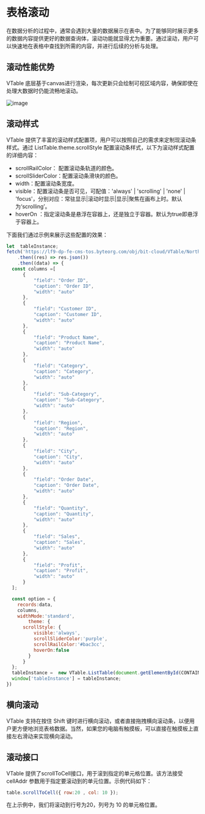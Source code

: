 # 表格滚动

在数据分析的过程中，通常会遇到大量的数据展示在表中。为了能够同时展示更多的数据内容提供更好的数据查询体，滚动功能就显得尤为重要。通过滚动，用户可以快速地在表格中查找到所需的内容，并进行后续的分析与处理。

## 滚动性能优势

VTable 底层基于canvas进行渲染，每次更新只会绘制可视区域内容，确保即使在处理大数据时仍能流畅地滚动。

![image](https://lf9-dp-fe-cms-tos.byteorg.com/obj/bit-cloud/a2c7623458257d1562627090d.gif)

## 滚动样式

VTable 提供了丰富的滚动样式配置项，用户可以按照自己的需求来定制现滚动条样式。通过 ListTable.theme.scrollStyle 配置滚动条样式，以下为滚动样式配置的详细内容：

*   scrollRailColor： 配置滚动条轨道的颜色。
*   scrollSliderColor：配置滚动条滑块的颜色。
*   width：配置滚动条宽度。
*   visible：配置滚动条是否可见，可配值：'always' | 'scrolling' | 'none' | 'focus'，分别对应：常驻显示|滚动时显示|显示|聚焦在画布上时。默认为‘scrolling’。
*   hoverOn ：指定滚动条是悬浮在容器上，还是独立于容器。默认为true即悬浮于容器上。

下面我们通过示例来展示这些配置的效果：

```javascript livedemo   template=vtable
let  tableInstance;
fetch('https://lf9-dp-fe-cms-tos.byteorg.com/obj/bit-cloud/VTable/North_American_Superstore_data.json')
    .then((res) => res.json())
    .then((data) => {
  const columns =[
      {
          "field": "Order ID",
          "caption": "Order ID",
          "width": "auto"
      },
      {
          "field": "Customer ID",
          "caption": "Customer ID",
          "width": "auto"
      },
      {
          "field": "Product Name",
          "caption": "Product Name",
          "width": "auto"
      },
      {
          "field": "Category",
          "caption": "Category",
          "width": "auto"
      },
      {
          "field": "Sub-Category",
          "caption": "Sub-Category",
          "width": "auto"
      },
      {
          "field": "Region",
          "caption": "Region",
          "width": "auto"
      },
      {
          "field": "City",
          "caption": "City",
          "width": "auto"
      },
      {
          "field": "Order Date",
          "caption": "Order Date",
          "width": "auto"
      },
      {
          "field": "Quantity",
          "caption": "Quantity",
          "width": "auto"
      },
      {
          "field": "Sales",
          "caption": "Sales",
          "width": "auto"
      },
      {
          "field": "Profit",
          "caption": "Profit",
          "width": "auto"
      }
  ];

  const option = {
    records:data,
    columns,
    widthMode:'standard',
        theme: {
      scrollStyle: {
          visible:'always',
          scrollSliderColor:'purple',
          scrollRailColor:'#bac3cc',
          hoverOn:false
        }
      }
  };
  tableInstance =  new VTable.ListTable(document.getElementById(CONTAINER_ID), option);
  window['tableInstance'] = tableInstance;
})


```

## 横向滚动

VTable 支持在按住 Shift 键时进行横向滚动，或者直接拖拽横向滚动条，以便用户更方便地浏览表格数据。当然，如果您的电脑有触摸板，可以直接在触摸板上直接左右滑动来实现横向滚动。

## 滚动接口

VTable 提供了scrollToCell接口，用于滚到指定的单元格位置。该方法接受 cellAddr 参数用于指定要滚动到的单元位置。示例代码如下：

```javascript
table.scrollToCell({ row:20 , col: 10 });
```

在上示例中，我们将滚动到行号为20，列号为 10 的单元格位置。

